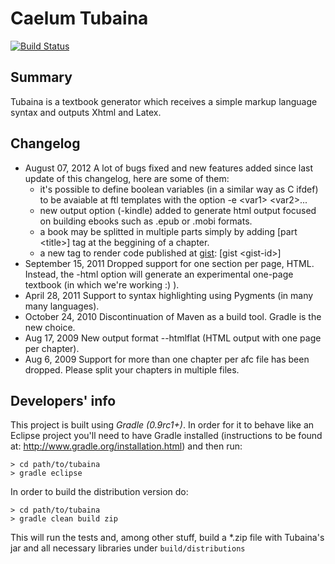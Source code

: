 Caelum Tubaina
==============

[![Build Status](https://secure.travis-ci.org/csokol/tubaina.png)](http://travis-ci.org/csokol/tubaina)

Summary
-------

Tubaina is a textbook generator which receives a simple markup language syntax and outputs Xhtml and Latex.

Changelog
---------

* August 07, 2012 A lot of bugs fixed and new features added since last update of this changelog, here are some of them:
    * it's possible to define boolean variables (in a similar way as C ifdef) to be avaiable at ftl templates with the option -e \<var1\> \<var2\>...
    * new output option (-kindle) added to generate html output focused on building ebooks such as .epub or .mobi formats.
    * a book may be splitted in multiple parts simply by adding [part \<title\>] tag at the beggining of a chapter.
    * a new tag to render code published at [gist](https://gist.github.com/): [gist \<gist-id\>]
* September 15, 2011 Dropped support for one section per page, HTML. Instead, the -html option will generate an experimental one-page textbook (in which we're working :) ).
* April 28, 2011 Support to syntax highlighting using Pygments (in many many languages).
* October 24, 2010 Discontinuation of Maven as a build tool. Gradle is the new choice.
* Aug 17, 2009 New output format --htmlflat (HTML output with one page per chapter).
* Aug 6, 2009 Support for more than one chapter per afc file has been dropped. Please split your chapters in multiple files.

Developers' info
----------------

This project is built using *Gradle (0.9rc1+)*. In order for it to behave like an Eclipse 
project you'll need to have Gradle installed (instructions to be found at: http://www.gradle.org/installation.html) and then run:

    > cd path/to/tubaina
    > gradle eclipse

In order to build the distribution version do:

    > cd path/to/tubaina
    > gradle clean build zip

This will run the tests and, among other stuff, build a *.zip file with Tubaina's jar and all necessary libraries under `build/distributions`

